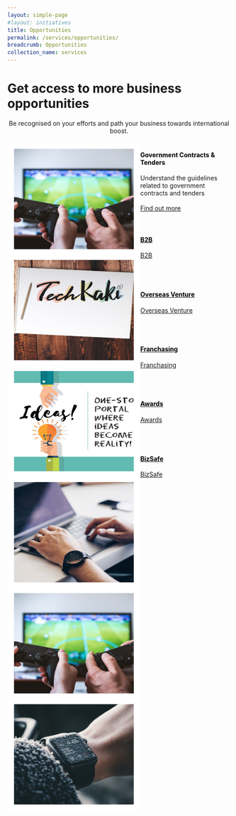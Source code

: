 ```yaml
---
layout: simple-page
#layout: initiatives
title: Opportunities
permalink: /services/opportunities/
breadcrumb: Opportunities
collection_name: services
---
```

<h1><div class="has-text-centered has-text-weight-bold">Get access to more business opportunities</div></h1>

<center>Be recognised on your efforts and path your business towards international boost.</center>

<div>
<img src="/images/programmes/products-and-services/7.jpg" align="left" style="width:300px;height:250px;">
<h4 style="color:black"><br />Government Contracts & Tenders</h4>
<span style="font-size:100%;">Understand the guidelines related to government contracts and tenders<br /></span>
</div>
<br />
<a href="https://govtech-gb-staging.netlify.com/services/opportunities/government-contracts-tenders/">Find out more
<br />
<br />

<div>
<img src="/images/programmes/products-and-services/5.jpg" align="left" style="width:300px;height:250px;">
<h4 style="color:black"><br />B2B</h4>
<span style="font-size:100%;">B2B<br /></span>
</div>
<br />
<br />

<div>
<img src="/images/programmes/products-and-services/3.jpg" align="left" style="width:300px;height:250px;">
<h4 style="color:black"><br />Overseas Venture</h4>
<span style="font-size:100%;">Overseas Venture<br /></span>
</div>
<br />
<br />

<div>
<img src="/images/programmes/products-and-services/2.jpg" align="left" style="width:300px;height:250px;">
<h4 style="color:black"><br />Franchasing</h4>
<span style="font-size:100%;">Franchasing<br /></span>
</div>
<br />
<br />

<div>
<img src="/images/programmes/products-and-services/7.jpg" align="left" style="width:300px;height:250px;">
<h4 style="color:black"><br />Awards</h4>
<span style="font-size:100%;">Awards<br /></span>
</div>
<br />
<br />

<div>
<img src="/images/programmes/products-and-services/6.jpg" align="left" style="width:300px;height:250px;">
<h4 style="color:black"><br />BizSafe</h4>
<span style="font-size:100%;">BizSafe<br /></span>
</div>
